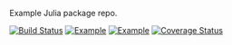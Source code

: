 Example Julia package repo.

[![Build Status](https://travis-ci.org/JuliaLang/Example.jl.png?branch=master)](https://travis-ci.org/JuliaLang/Example.jl)
[![Example](http://pkg.julialang.org/badges/Example_0.2.svg)](http://pkg.julialang.org/?pkg=Example&ver=0.2)
[![Example](http://pkg.julialang.org/badges/Example_0.3.svg)](http://pkg.julialang.org/?pkg=Example&ver=0.3)
[![Coverage Status](https://img.shields.io/coveralls/JuliaLang/Example.jl.svg)](https://img.shields.io/coveralls/JuliaLang/Example.jl.svg)
